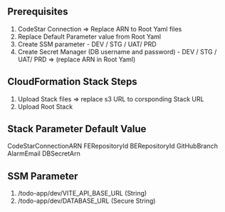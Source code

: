 Prerequisites
--------------
1) CodeStar Connection => Replace ARN to Root Yaml files
2) Replace Default Parameter value from Root Yaml
3) Create SSM parameter - DEV / STG / UAT/ PRD
4) Create Secret Manager (DB username and password) - DEV / STG / UAT/ PRD => (replace ARN in Root Yaml)

CloudFormation Stack Steps
-----------------------------
1) Upload Stack files  =>  replace s3 URL to corsponding Stack URL
2) Upload Root Stack


Stack Parameter Default Value
-----------------------------
CodeStarConnectionARN 
FERepositoryId
BERepositoryId
GitHubBranch
AlarmEmail
DBSecretArn

SSM Parameter
-------------
1) /todo-app/dev/VITE_API_BASE_URL (String)
2) /todo-app/dev/DATABASE_URL (Secure String)